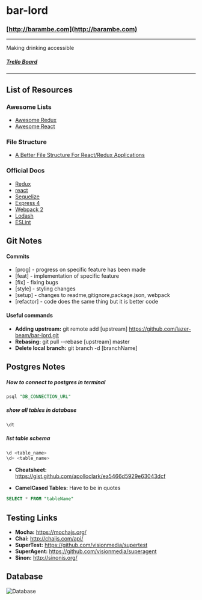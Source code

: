 # bar-lord
### [http://barambe.com](http://barambe.com)
---
Making drinking accessible
##### [Trello Board](https://trello.com/b/qWNrrwoB/bar-lord)

---
## List of Resources

### Awesome Lists
* [Awesome Redux](https://github.com/xgrommx/awesome-redux)
* [Awesome React](https://github.com/enaqx/awesome-react)

### File Structure
* [A Better File Structure For React/Redux Applications](https://marmelab.com/blog/2015/12/17/react-directory-structure.html)

### Official Docs
* [Redux](http://redux.js.org/)
* [react](https://facebook.github.io/react/)
* [Sequelize](http://docs.sequelizejs.com/en/v3/)
* [Express 4](http://expressjs.com/en/4x/api.html)
* [Webpack 2](https://webpack.js.org/configuration/)
* [Lodash](https://lodash.com/docs/4.17.4)
* [ESLint](http://eslint.org/)

## Git Notes

#### Commits
  * [prog] - progress on specific feature has been made
  * [feat] - implementation of specific feature
  * [fix] - fixing bugs 
  * [style] - styling changes
  * [setup] - changes to readme,gitignore,package.json, webpack
  * [refactor] - code does the same thing but it is better code

#### Useful commands
* **Adding upstream:** git remote add [upstream] https://github.com/lazer-beam/bar-lord.git
* **Rebasing:** git pull --rebase [upstream] master
* **Delete local branch:** git branch -d [branchName]

## Postgres Notes

##### How to connect to postgres in terminal
```sql
psql "DB_CONNECTION_URL"
```

##### show all tables in database
```sql
\dt
```

##### list table schema
```sql
\d <table_name>
\d+ <table_name>
```

* **Cheatsheet:** https://gist.github.com/apolloclark/ea5466d5929e63043dcf

* **CamelCased Tables:** Have to be in quotes
```sql
SELECT * FROM "tableName"
```

## Testing Links
* **Mocha:** https://mochajs.org/
* **Chai:** http://chaijs.com/api/
* **SuperTest:** https://github.com/visionmedia/supertest
* **SuperAgent:** https://github.com/visionmedia/superagent
* **Sinon:** http://sinonjs.org/

## Database
![Database](http://i.imgur.com/5HQ4YQv.png "DB") 
